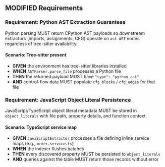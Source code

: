 ## MODIFIED Requirements
### Requirement: Python AST Extraction Guarantees
Python parsing MUST return CPython AST payloads so downstream extractors (imports, assignments, CFG) operate on `ast.AST` nodes regardless of tree-sitter availability.

#### Scenario: Tree-sitter present
- **GIVEN** the environment has tree-sitter libraries installed
- **WHEN** `ASTParser.parse_file` processes a Python file
- **THEN** the returned payload MUST have `"type": "python_ast"`
- **AND** control-flow data MUST populate `cfg_blocks` / `cfg_edges` for that file

### Requirement: JavaScript Object Literal Persistence
JavaScript/TypeScript object literal metadata MUST be stored in `object_literals` with file path, property details, and function context.

#### Scenario: TypeScript service map
- **GIVEN** `JavaScriptExtractor` processes a file defining inline service maps (e.g., `order.service.ts`)
- **WHEN** the indexer flushes batches
- **THEN** every discovered property MUST be persisted to `object_literals`
- **AND** queries against the table MUST return those records without error
